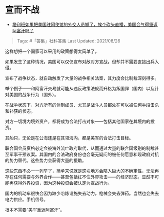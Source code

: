 # 宣而不战

- [塔利班如果把美国驻阿使馆的外交人员抓了，挨个砍头直播，美国会气得重返阿富汗吗？](https://www.zhihu.com/question/479900830/answer/2085096090)

>Tags: #「答集」社科答集
>Last Updated: 2021/08/26

这样想把一个国家可以采用的政策想得太简单了。

如果发生了这种情况，美国可以仅仅宣布对敌对方宣战，但却并不需要直接出兵入侵。

宣布了战争状态，就自动触发了大量的战争相关法案，其力度会比制裁深刻得多。

举个例子——和阿富汗交易就可能从违反政策法规而升格为叛国罪（国内）以及针对美国的战争行为（国外）。

在战争状态下，对方所有的体制成员、尤其是战斗人员都处在可以被任何手段击杀和补获的状态。

对方一切境内境外资产，都将成为合法打击对象——包括其他国家在其境内的投资。

其船只，无论是在公海还是在其领海内，都是美军的合法打击目标。

联合国会员资格必定会被海外流亡政府取代，从而通过大量的联合国级别的制裁甚至军事干预议案。其国内的合法政府身份也会毫无疑问的被任何愿意和现政府对抗的势力替代。这些势力会获得大量的援助。

这些东西不必一一列举了，简单来说就是这块地方会陷入巨大的不确定性，无法再存在任何需要与外界合作——甚至包括扛不住外界攻击——的经济形态。显然不可能再获得外界投资，因为这种投资会被认定为宣战行为。

国内的机动车很快会因为缺少冶炼设施失去动力。枪械会失去弹药。当然也会失去电力供应。手机信号。

根本不需要“美军重返阿富汗”。
